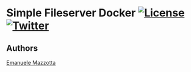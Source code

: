 # Simple Fileserver Docker [![License](http://img.shields.io/:license-mit-blue.svg?style=flat)](https://emanuelemazzotta.com/mit-license) [![Twitter](https://img.shields.io/badge/Twitter-emazzotta-00aced.svg?style=flat)](https://twitter.com/emazzotta)

## Authors

[Emanuele Mazzotta](mailto:hello@mazzotta.me)


